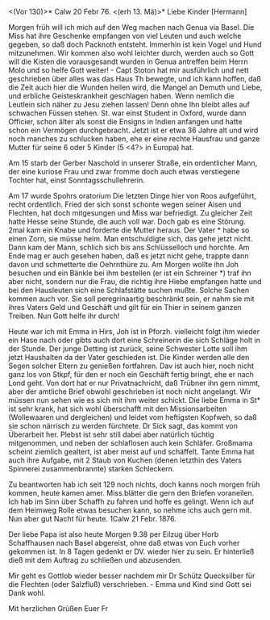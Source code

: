 <(Vor 130)>* Calw 20 Febr 76.
 <(erh 13. Mä)>*
Liebe Kinder [Hermann]

Morgen früh will ich mich auf den Weg machen nach Genua via Basel. Die Miss hat ihre Geschenke empfangen von viel Leuten und auch welche gegeben, so daß doch Packnoth entsteht. Immerhin ist kein Vogel und Hund mitzunehmen. Wir kommen also wohl leichter durch, werden auch so Gott will die Kisten die vorausgesandt wurden in Genua antreffen beim Herrn Molo und so helfe Gott weiter! - Capt Stoton hat mir ausführlich und nett geschrieben über alles was das Haus Th bewegte, und ich kann hoffen, daß die Zeit auch hier die Wunden heilen wird, die Mangel an Demuth und Liebe, und erbliche Geisteskrankheit geschlagen haben. Wenn nemlich die Leutlein sich näher zu Jesu ziehen lassen! Denn ohne Ihn bleibt alles auf schwachen Füssen stehen. St. war einst Student in Oxford, wurde dann Officier, schon älter als sonst die Ensigns in Indien anfangen und hatte schon ein Vermögen durchgebracht. Jetzt ist er etwa 36 Jahre alt und wird noch manches zu schlucken haben, ehe er eine rechte Hausfrau und ganze Mutter für seine 6 oder 5 Kinder (5 <4?> in Europa) hat.

Am 15 starb der Gerber Naschold in unserer Straße, ein ordentlicher Mann, der eine kuriose Frau und zwar fromme doch auch etwas verstiegene Tochter hat, einst Sonntagsschullehrerin.

Am 17 wurde Spohrs oratorium Die letzten Dinge hier von Roos aufgeführt, recht ordentlich. Fried der sich sonst schonte wegen seiner Aisen und Flechten, hat doch mitgesungen und Miss war befriedigt. Zu gleicher Zeit hatte Hesse seine Stunde, die auch voll war. Doch gab es eine Störung. 2mal kam ein Knabe und forderte die Mutter heraus. Der Vater <Schreiner Schaible>* habe so einen Zorn, sie müsse heim. Man entschuldigte sich, das gehe jetzt nicht. Dann kam der Mann, schlich sich bis ans Schlüsselloch und horchte. Am Ende mag er auch gesehen haben, daß es jetzt nicht gehe, trappte dann davon und schmetterte die Oehrnthüre zu. Am Morgen wollte ihn Joh besuchen und ein Bänkle bei ihm bestellen (er ist ein Schreiner <Schaible>*) traf ihn aber nicht, sondern nur die Frau, die richtig ihre Hiebe empfangen hatte und bei den Hausleuten sich eine Schlafstätte suchen mußte. Solche Sachen kommen auch vor. Sie soll peregrinaartig beschränkt sein, er nahm sie mit ihres Vaters Geld und Geschäft und gilt für ein Thier in seinem ganzen Treiben. Nun Gott helfe ihr durch!

Heute war ich mit Emma in Hirs, Joh ist in Pforzh. vielleicht folgt ihm wieder ein Hase nach oder gibts auch dort eine Schreinerin die sich Schläge holt in der Stunde. Der junge Detting ist zurück, seine Schwester Lotte soll ihm jetzt Haushalten da der Vater geschieden ist. Die Kinder werden alle den Segen solcher Eltern zu genießen fortfahren. Dav ist auch hier, noch nicht ganz los von Stkpf, für den er noch ein Geschäft fertig bringt, ehe er nach Lond geht. Von dort hat er nur Privatnachricht, daß Trübner ihn gern nimmt, aber der amtliche Brief obwohl geschrieben ist noch nicht angelangt. Wir müssen nun sehen wie es sich mit ihm weiter schickt. 
Die liebe Emma in St<uttg>* ist sehr krank, hat sich wohl überschafft mit den Missionsarbeiten (Wollewaaren und dergleichen) und leidet vom heftigsten Kopfweh, so daß sie schon närrisch zu werden fürchtete. Dr Sick sagt, das kommt von Überarbeit her. Plebst ist sehr still dabei aber natürlich tüchtig mitgenommen, und neben der schlaflosen auch kein Schläfer. Großmama scheint ziemlich gealtert, ist aber meist auf und schäffelt. Tante Emma hat auch ihre Aufgabe, mit 2 Staub von Kuchen (denen letzthin des Vaters Spinnerei zusammenbrannte) starken Schleckern.

Zu beantworten hab ich seit 129 noch nichts, doch kanns noch morgen früh kommen, heute kamen amer. Miss.blätter die gern den Briefen voraneilen. Ich hab im Sinn über Schaffh zu fahren und hoffe es gelingt. Wenn ich auf dem Heimweg Rolle etwas besuchen kann, so nehme ichs auch gern mit. Nun aber gut Nacht für heute.
 1Calw 21 Febr. 1876.

Der liebe Papa ist also heute Morgen 9.38 per Eilzug über Horb Schaffhausen nach Basel abgereist, ohne daß etwas von Euch vorher gekommen ist. In 8 Tagen gedenkt er DV. wieder hier zu sein. Er hinterließ dieß mit dem Auftrag zu schließen und abzusenden.

Mir geht es Gottlob wieder besser nachdem mir Dr Schütz Quecksilber für die Flechten (oder Salzfluß) verschrieben. - Emma und Kind sind Gott sei Dank wohl.

 Mit herzlichen Grüßen Euer
 Fr
